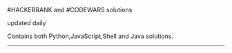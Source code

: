 #HACKERRANK and #CODEWARS solutions

updated daily

Contains both Python,JavaScript,Shell and Java solutions.

-----------------------


